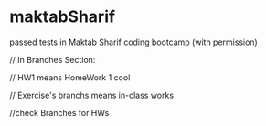 # maktabSharif
passed tests in Maktab Sharif coding bootcamp (with permission)


// In Branches Section:

// HW1 means HomeWork 1     cool

// Exercise's branchs means in-class works

//check Branches for HWs
